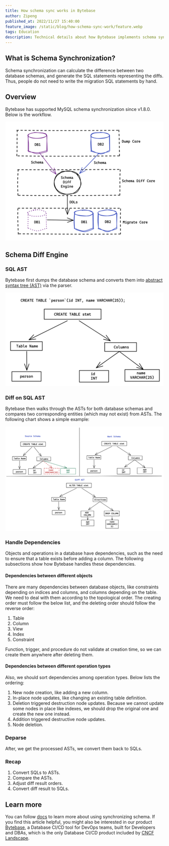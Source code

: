 ```yaml
---
title: How schema sync works in Bytebase
author: Zipeng
published_at: 2022/11/27 15:40:00
feature_image: /static/blog/how-schema-sync-work/feature.webp
tags: Education
description: Technical details about how Bytebase implements schema synchronization for MySQL.
---
```


## What is Schema Synchronization?

Schema synchronization can calculate the difference between two database schemas, and generate the SQL statements representing the diffs. Thus, people do not need to write the migration SQL statements by hand.

## Overview

Bytebase has supported MySQL schema synchronization since v1.8.0. Below is the workflow.

![schema-diff-data-flow](/static/blog/how-schema-sync-work/schema-diff-data-flow.webp)

## Schema Diff Engine

### SQL AST

Bytebase first dumps the database schema and converts them into [abstract syntax tree (AST)](https://en.m.wikipedia.org/wiki/Abstract_syntax_tree) via the parser.

![SQL-AST](/static/blog/how-schema-sync-work/sql-ast.webp)

### Diff on SQL AST

Bytebase then walks through the ASTs for both database schemas and compares two corresponding entities (which may not exist) from ASTs. The following chart shows a simple example:

![diff-on-sql-ast](/static/blog/how-schema-sync-work/diff-on-sql-ast.webp)

### Handle Dependencies

Objects and operations in a database have dependencies, such as the need to ensure that a table exists before adding a column. The following subsections show how Bytebase handles these dependencies.

#### Dependencies between different objects

There are many dependencies between database objects, like constraints depending on indices and columns, and columns depending on the table. We need to deal with them according to the topological order. The creating order must follow the below list, and the deleting order should follow the reverse order:

1. Table
2. Column
3. View
4. Index
5. Constraint

Function, trigger, and procedure do not validate at creation time, so we can create them anywhere after deleting them.

#### Dependencies between different operation types

Also, we should sort dependencies among operation types. Below lists the ordering:

1. New node creation, like adding a new column.
2. In-place node updates, like changing an existing table definition.
3. Deletion triggered destruction node updates. Because we cannot update some nodes in place like indexes, we should drop the original one and create the new one instead.
4. Addition triggered destructive node updates.
5. Node deletion.

### Deparse

After, we get the processed ASTs, we convert them back to SQLs.

### Recap

1. Convert SQLs to ASTs.
2. Compare the ASTs.
3. Adjust diff result orders.
4. Convert diff result to SQLs.

## Learn more

You can follow [docs](/docs/change-database/synchronize-schema) to learn more about using synchronizing schema.
If you find this article helpful, you might also be interested in our product [Bytebase](https://bytebase.com/), a Database CI/CD tool for DevOps teams, built for Developers and DBAs, which is the only Database CI/CD product included by [CNCF Landscape](https://landscape.cncf.io/?selected=bytebase).